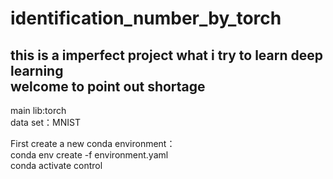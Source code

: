 identification_number_by_torch
=========
this is a imperfect project what i try to learn deep learning  
welcome to point out shortage  
-----
main lib:torch  
data set：MNIST  

First create a new conda environment：  
  conda env create -f environment.yaml  
  conda activate control
